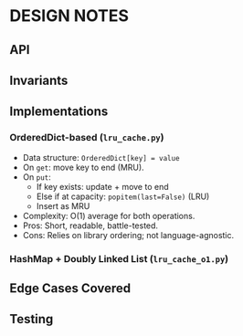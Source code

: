 # DESIGN NOTES
## API
## Invariants
## Implementations
### OrderedDict-based (`lru_cache.py`)
- Data structure: `OrderedDict[key] = value`
- On `get`: move key to end (MRU).
- On `put`:
  - If key exists: update + move to end
  - Else if at capacity: `popitem(last=False)` (LRU)
  - Insert as MRU
- Complexity: O(1) average for both operations.
- Pros: Short, readable, battle-tested.
- Cons: Relies on library ordering; not language-agnostic.

### HashMap + Doubly Linked List (`lru_cache_o1.py`)
## Edge Cases Covered
## Testing